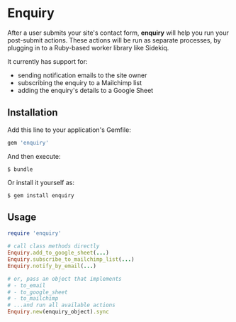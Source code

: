 # Enquiry

After a user submits your site's contact form, __enquiry__ will help you run
your post-submit actions. These actions will be run as separate processes, by plugging
in to a Ruby-based worker library like Sidekiq.

It currently has support for:  
* sending notification emails to the site owner
* subscribing the enquiry to a Mailchimp list
* adding the enquiry's details to a Google Sheet

## Installation

Add this line to your application's Gemfile:

```ruby
gem 'enquiry'
```

And then execute:

    $ bundle

Or install it yourself as:

    $ gem install enquiry

## Usage

```ruby
require 'enquiry'

# call class methods directly
Enquiry.add_to_google_sheet(...)
Enquiry.subscribe_to_mailchimp_list(...)
Enquiry.notify_by_email(...)

# or, pass an object that implements
# - to_email
# - to_google_sheet
# - to_mailchimp
# ...and run all available actions
Enquiry.new(enquiry_object).sync
```
